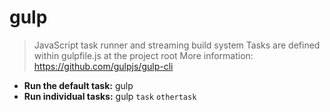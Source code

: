 # gulp
> JavaScript task runner and streaming build system
> Tasks are defined within gulpfile.js at the project root
> More information: <https://github.com/gulpjs/gulp-cli>
- **Run the default task:**
gulp
- **Run individual tasks:**
gulp `task` `othertask`
